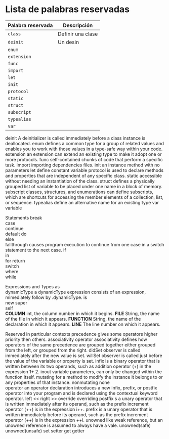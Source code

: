 # Lista de palabras reservadas
| Palabra reservada | Descripción |
|---|----|
| `class` | Definir una clase
| `deinit` | Un desin
| `enum` 
| `extension`
| `func` 
| `import`
| `let`
| `init`
| `protocol`
| `static`
| `struct`
| `subscript`
| `typealias`
| `var`


deinit	A deinitializer is called immediately before a class instance is deallocated.
enum	defines a common type for a group of related values and enables you to work with those values in a type-safe way within your code.
extension	an extension can extend an existing type to make it adopt one or more protocols.
func	self-contained chunks of code that perform a specific task.
import	importing dependencies files.
init	an instance method with no parameters
let	define constant variable
protocol	is used to declare methods and properties that are independent of any specific class.
static	accessible without needing an instantiation of the class.
struct	defines a physically grouped list of variable to be placed under one name in a block of memory.
subscript	classes, structures, and enumerations can define subscripts, which are shortcuts for accessing the member elements of a collection, list, or sequence.
typealias	define an alternative name for an existing type
var	variable

Statements
break	
case	
continue	
default	
do	
else	
fallthrough	causes program execution to continue from one case in a switch statement to the next case.
if	
in	
for	
return	
switch	
where	
while	

Expressions and Types
as	
dynamicType	a dynamicType expression consists of an expression, mimediately follow by .dynamicType.
is	
new	
super	
self	
__COLUMN__	int, the column number in which it begins.
__FILE__	String, the name of the file in which it appears.
__FUNCTION__	String, the name of the declaration in which it appears.
__LINE__	The line number on which it appears.

Reserved in particular contexts
precedence	gives some operators higher priority then others.
associativity	operator associativity defines how operators of the same precedence are grouped together either grouped from the left, or grouped from the right.
didSet	observer is called immediately after the new value is set.
willSet	observer is called just before the value of the variable or property is set.
infix	is a binary operator that is written between its two operands, such as addition operator (+) in the expression 1+ 2.
inout	variable parameters, can only be changed within the function itself.
mutating	for a method to modify the instance it belongs to or any properties of that instance.
nonmutating	
none	
operator	an operator declaration introduces a new infix, prefix, or postfix operator into your program and is declared using the contextual keyword operator.
left	<<
right	>>
override	overriding
postfix	s a unary operator that is written immediately after its operand, such as the prefix increment operator (++) is in the expression i++.
prefix	is a unary operator that is written immediately before its operand, such as the prefix increment operator (++) is in the expression ++i.
unowned	like weak reference, but an unowned reference is assumed to always have a vale.
unowned(safe)	
unowned(unsafe)	
set	setter
get	getter